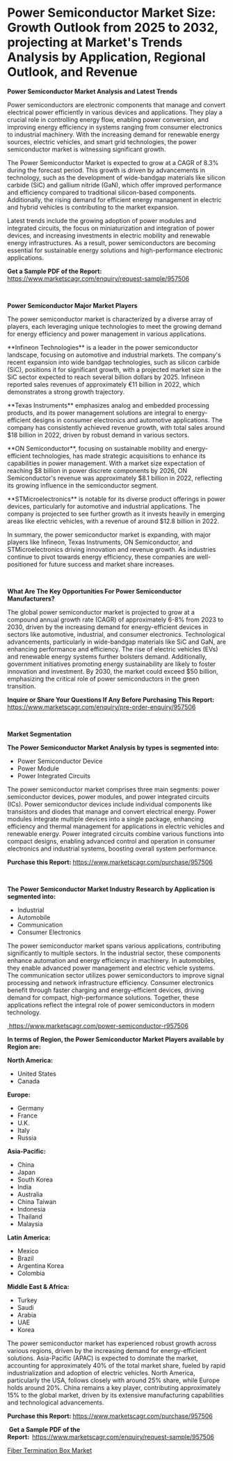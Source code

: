 <p><h1>Power Semiconductor Market Size: Growth Outlook from 2025 to 2032, projecting at Market's Trends Analysis by Application, Regional Outlook, and Revenue</h1></p><p><strong>Power Semiconductor Market Analysis and Latest Trends</strong></p>
<p><p>Power semiconductors are electronic components that manage and convert electrical power efficiently in various devices and applications. They play a crucial role in controlling energy flow, enabling power conversion, and improving energy efficiency in systems ranging from consumer electronics to industrial machinery. With the increasing demand for renewable energy sources, electric vehicles, and smart grid technologies, the power semiconductor market is witnessing significant growth.</p><p>The Power Semiconductor Market is expected to grow at a CAGR of 8.3% during the forecast period. This growth is driven by advancements in technology, such as the development of wide-bandgap materials like silicon carbide (SiC) and gallium nitride (GaN), which offer improved performance and efficiency compared to traditional silicon-based components. Additionally, the rising demand for efficient energy management in electric and hybrid vehicles is contributing to the market expansion.</p><p>Latest trends include the growing adoption of power modules and integrated circuits, the focus on miniaturization and integration of power devices, and increasing investments in electric mobility and renewable energy infrastructures. As a result, power semiconductors are becoming essential for sustainable energy solutions and high-performance electronic applications.</p></p>
<p><strong>Get a Sample PDF of the Report:&nbsp;</strong> <a href="https://www.marketscagr.com/enquiry/request-sample/957506?utm_campaign=3271&utm_medium=2&utm_source=Github&utm_content=ia&utm_term=06042025&utm_id=power-semiconductor">https://www.marketscagr.com/enquiry/request-sample/957506</a></p>
<p>&nbsp;</p>
<p><strong>Power Semiconductor Major Market Players</strong></p>
<p><p>The power semiconductor market is characterized by a diverse array of players, each leveraging unique technologies to meet the growing demand for energy efficiency and power management in various applications. </p><p>**Infineon Technologies** is a leader in the power semiconductor landscape, focusing on automotive and industrial markets. The company's recent expansion into wide bandgap technologies, such as silicon carbide (SiC), positions it for significant growth, with a projected market size in the SiC sector expected to reach several billion dollars by 2025. Infineon reported sales revenues of approximately €11 billion in 2022, which demonstrates a strong growth trajectory.</p><p>**Texas Instruments** emphasizes analog and embedded processing products, and its power management solutions are integral to energy-efficient designs in consumer electronics and automotive applications. The company has consistently achieved revenue growth, with total sales around $18 billion in 2022, driven by robust demand in various sectors.</p><p>**ON Semiconductor**, focusing on sustainable mobility and energy-efficient technologies, has made strategic acquisitions to enhance its capabilities in power management. With a market size expectation of reaching $8 billion in power discrete components by 2026, ON Semiconductor's revenue was approximately $8.1 billion in 2022, reflecting its growing influence in the semiconductor segment.</p><p>**STMicroelectronics** is notable for its diverse product offerings in power devices, particularly for automotive and industrial applications. The company is projected to see further growth as it invests heavily in emerging areas like electric vehicles, with a revenue of around $12.8 billion in 2022.</p><p>In summary, the power semiconductor market is expanding, with major players like Infineon, Texas Instruments, ON Semiconductor, and STMicroelectronics driving innovation and revenue growth. As industries continue to pivot towards energy efficiency, these companies are well-positioned for future success and market share increases.</p></p>
<p>&nbsp;</p>
<p><strong>What Are The Key Opportunities For Power Semiconductor Manufacturers?</strong></p>
<p><p>The global power semiconductor market is projected to grow at a compound annual growth rate (CAGR) of approximately 6-8% from 2023 to 2030, driven by the increasing demand for energy-efficient devices in sectors like automotive, industrial, and consumer electronics. Technological advancements, particularly in wide-bandgap materials like SiC and GaN, are enhancing performance and efficiency. The rise of electric vehicles (EVs) and renewable energy systems further bolsters demand. Additionally, government initiatives promoting energy sustainability are likely to foster innovation and investment. By 2030, the market could exceed $50 billion, emphasizing the critical role of power semiconductors in the green transition.</p></p>
<p><strong>Inquire or Share Your Questions If Any Before Purchasing This Report:</strong> <a href="https://www.marketscagr.com/enquiry/pre-order-enquiry/957506?utm_campaign=3271&utm_medium=2&utm_source=Github&utm_content=ia&utm_term=06042025&utm_id=power-semiconductor">https://www.marketscagr.com/enquiry/pre-order-enquiry/957506</a></p>
<p>&nbsp;</p>
<p><strong>Market Segmentation</strong></p>
<p><strong>The Power Semiconductor Market Analysis by types is segmented into:</strong></p>
<p><ul><li>Power Semiconductor Device</li><li>Power Module</li><li>Power Integrated Circuits</li></ul></p>
<p><p>The power semiconductor market comprises three main segments: power semiconductor devices, power modules, and power integrated circuits (ICs). Power semiconductor devices include individual components like transistors and diodes that manage and convert electrical energy. Power modules integrate multiple devices into a single package, enhancing efficiency and thermal management for applications in electric vehicles and renewable energy. Power integrated circuits combine various functions into compact designs, enabling advanced control and operation in consumer electronics and industrial systems, boosting overall system performance.</p></p>
<p><strong>Purchase this Report:&nbsp;</strong><a href="https://www.marketscagr.com/purchase/957506?utm_campaign=3271&utm_medium=2&utm_source=Github&utm_content=ia&utm_term=06042025&utm_id=power-semiconductor">https://www.marketscagr.com/purchase/957506</a></p>
<p>&nbsp;</p>
<p><strong>The Power Semiconductor Market Industry Research by Application is segmented into:</strong></p>
<p><ul><li>Industrial</li><li>Automobile</li><li>Communication</li><li>Consumer Electronics</li></ul></p>
<p><p>The power semiconductor market spans various applications, contributing significantly to multiple sectors. In the industrial sector, these components enhance automation and energy efficiency in machinery. In automobiles, they enable advanced power management and electric vehicle systems. The communication sector utilizes power semiconductors to improve signal processing and network infrastructure efficiency. Consumer electronics benefit through faster charging and energy-efficient devices, driving demand for compact, high-performance solutions. Together, these applications reflect the integral role of power semiconductors in modern technology.</p></p>
<p><a href="https://www.marketscagr.com/power-semiconductor-r957506?utm_campaign=3271&utm_medium=2&utm_source=Github&utm_content=ia&utm_term=06042025&utm_id=power-semiconductor">&nbsp;https://www.marketscagr.com/power-semiconductor-r957506</a></p>
<p><strong>In terms of Region, the Power Semiconductor Market Players available by Region are:</strong></p>
<p>
    <p> <strong> North America: </strong>
        <ul>
            <li>United States</li>
            <li>Canada</li>
        </ul>
        </p> 
    <p> <strong> Europe: </strong>
        <ul>
            <li>Germany</li>
            <li>France</li>
            <li>U.K.</li>
            <li>Italy</li>
            <li>Russia</li>
        </ul>
        </p> 
    <p> <strong> Asia-Pacific: </strong>
        <ul>
            <li>China</li>
            <li>Japan</li>
            <li>South Korea</li>
            <li>India</li>
            <li>Australia</li>
            <li>China Taiwan</li>
            <li>Indonesia</li>
            <li>Thailand</li>
            <li>Malaysia</li>
        </ul>
        </p> 
    <p> <strong> Latin America: </strong>
        <ul>
            <li>Mexico</li>
            <li>Brazil</li>
            <li>Argentina Korea</li>
            <li>Colombia</li>
        </ul>
        </p> 
    <p> <strong> Middle East & Africa: </strong>
        <ul>
            <li>Turkey</li>
            <li>Saudi</li>
            <li>Arabia</li>
            <li>UAE</li>
            <li>Korea</li>
        </ul>
    </p>
    </p>
<p><p>The power semiconductor market has experienced robust growth across various regions, driven by the increasing demand for energy-efficient solutions. Asia-Pacific (APAC) is expected to dominate the market, accounting for approximately 40% of the total market share, fueled by rapid industrialization and adoption of electric vehicles. North America, particularly the USA, follows closely with around 25% share, while Europe holds around 20%. China remains a key player, contributing approximately 15% to the global market, driven by its extensive manufacturing capabilities and technological advancements.</p></p>
<p><strong>Purchase this Report: </strong><a href="https://www.marketscagr.com/purchase/957506?utm_campaign=3271&utm_medium=2&utm_source=Github&utm_content=ia&utm_term=06042025&utm_id=power-semiconductor">https://www.marketscagr.com/purchase/957506</a></p>
<p>&nbsp;<strong>Get a Sample PDF of the Report:&nbsp;&nbsp;</strong><a href="https://www.marketscagr.com/enquiry/request-sample/957506?utm_campaign=3271&utm_medium=2&utm_source=Github&utm_content=ia&utm_term=06042025&utm_id=power-semiconductor">https://www.marketscagr.com/enquiry/request-sample/957506</a></p>
<p><strong></strong></p>
<p><p><a href="https://github.com/shamstirroc7/Market-Research-Report-List-1/blob/main/fiber-termination-box-market.md?utm_campaign=3271&utm_medium=2&utm_source=Github&utm_content=ia&utm_term=06042025&utm_id=power-semiconductor">Fiber Termination Box Market</a></p></p>
